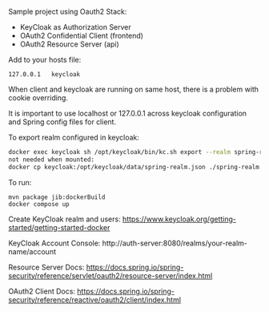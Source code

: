 Sample project using Oauth2 Stack:
- KeyCloak as Authorization Server
- OAuth2 Confidential Client (frontend)
- OAuth2 Resource Server (api)

Add to your hosts file:
```
127.0.0.1	keycloak
```
When client and keycloak are running on same host, there is a problem with cookie overriding.

It is important to use localhost or 127.0.0.1 across keycloak configuration and Spring config files for client.

To export realm configured in keycloak:
```bash
docker exec keycloak sh /opt/keycloak/bin/kc.sh export --realm spring-realm --file /opt/keycloak/data/import/spring-realm.json
not needed when mounted:
docker cp keycloak:/opt/keycloak/data/spring-realm.json ./spring-realm.json
```
To run:
```
mvn package jib:dockerBuild
docker compose up
```

Create KeyCloak realm and users:
https://www.keycloak.org/getting-started/getting-started-docker

KeyCloak Account Console:
http://auth-server:8080/realms/your-realm-name/account

Resource Server Docs:
https://docs.spring.io/spring-security/reference/servlet/oauth2/resource-server/index.html

OAuth2 Client Docs:
https://docs.spring.io/spring-security/reference/reactive/oauth2/client/index.html
